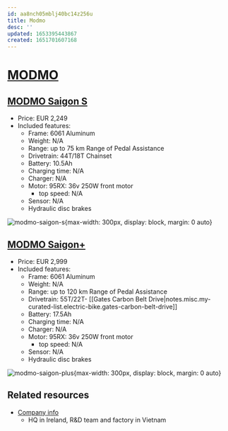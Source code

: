 ```yaml
---
id: aa8nch05mblj40bc14z256u
title: Modmo
desc: ''
updated: 1653395443867
created: 1651701607168
---
```

# [MODMO](https://modmo.io/)

## [MODMO Saigon S](https://modmo.io/products/saigon-s)

- Price: EUR 2,249
- Included features:
    - Frame: 6061 Aluminum
    - Weight: N/A
    - Range: up to 75 km Range of Pedal Assistance
    - Drivetrain: 44T/18T Chainset
    - Battery: 10.5Ah
    - Charging time: N/A
    - Charger: N/A
    - Motor: 95RX: 36v 250W front motor
        - top speed: N/A
    - Sensor: N/A
    - Hydraulic disc brakes

![modmo-saigon-s](https://th.bing.com/th/id/OIP.PhqAQdz0zDAPFJl-MZfK9gHaF-?w=223&h=180&c=7&r=0&o=5&dpr=1.25&pid=1.7){max-width: 300px, display: block, margin: 0 auto}

## [MODMO Saigon+](https://modmo.io/products/saigon)

- Price: EUR 2,999
- Included features:
    - Frame: 6061 Aluminum
    - Weight: N/A
    - Range: up to 120 km Range of Pedal Assistance
    - Drivetrain: 55T/22T- [[Gates Carbon Belt Drive|notes.misc.my-curated-list.electric-bike.gates-carbon-belt-drive]]
    - Battery: 17.5Ah
    - Charging time: N/A
    - Charger: N/A
    - Motor: 95RX: 36v 250W front motor
        - top speed: N/A
    - Sensor: N/A
    - Hydraulic disc brakes

![modmo-saigon-plus](https://th.bing.com/th/id/OIP.tRnGkrdS1nt45gRCW8V5KQHaEK?w=309&h=180&c=7&r=0&o=5&dpr=1.25&pid=1.7){max-width: 300px, display: block, margin: 0 auto}

## Related resources
- [Company info](https://modmo.io/pages/about)
    - HQ in Ireland, R&D team and factory in Vietnam
